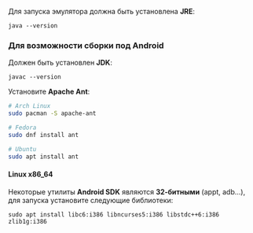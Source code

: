 Для запуска эмулятора должна быть установлена **JRE**:

```
java --version
```

### Для возможности сборки под Android

Должен быть установлен **JDK**:

```
javac --version
```

Установите **Apache Ant**:

``` bash
# Arch Linux
sudo pacman -S apache-ant

# Fedora
sudo dnf install ant

# Ubuntu
sudo apt install ant
```

#### Linux x86_64

Некоторые утилиты **Android SDK** являются **32-битными** (appt, adb...), для запуска установите следующие библиотеки:

```
sudo apt install libc6:i386 libncurses5:i386 libstdc++6:i386 zlib1g:i386
```
